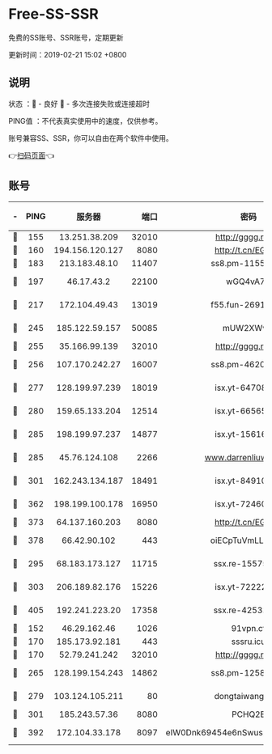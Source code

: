 # Free-SS-SSR

免费的SS账号、SSR账号，定期更新

更新时间：2019-02-21 15:02 +0800

## 说明

状态     ：🙂 - 良好 🙁 - 多次连接失败或连接超时

PING值   ：不代表真实使用中的速度，仅供参考。

账号兼容SS、SSR，你可以自由在两个软件中使用。

👉[扫码页面](https://liesauer.github.io/free-ss-ssr.github.io/)👈

## 账号

|-|PING|服务器|端口|密码|加密方式|区域|
|:----:|:----:|:-----:|-----:|:----:|:----:|:----:|
|🙂|155|13.251.38.209|32010|http://gggg.rocks|chacha20|SG|
|🙂|160|194.156.120.127|8080|http://t.cn/EGJIyrl|rc4-md5|RU|
|🙂|183|213.183.48.10|11407|ss8.pm-11550642|rc4-md5|RU|
|🙂|197|46.17.43.2|22100|wGQ4vA7D|aes-256-gcm|RU|
|🙂|217|172.104.49.43|13019|f55.fun-26915398|aes-256-cfb|SG|
|🙂|245|185.122.59.157|50085|mUW2XWw8|aes-256-cfb|GB|
|🙂|255|35.166.99.139|32010|http://gggg.rocks|chacha20|US|
|🙂|256|107.170.242.27|16007|ss8.pm-46207230|aes-256-cfb|US|
|🙂|277|128.199.97.239|18019|isx.yt-64708187|aes-256-cfb|SG|
|🙂|280|159.65.133.204|12514|isx.yt-66565507|aes-256-cfb|SG|
|🙂|285|198.199.97.237|14877|isx.yt-15616961|aes-256-cfb|US|
|🙂|285|45.76.124.108|2266|www.darrenliuwei.com|aes-256-cfb|AU|
|🙂|301|162.243.134.187|18491|isx.yt-84910823|aes-256-cfb|US|
|🙂|362|198.199.100.178|16950|isx.yt-72460232|aes-256-cfb|US|
|🙂|373|64.137.160.203|8080|http://t.cn/EGJIyrl|rc4-md5|CA|
|🙂|378|66.42.90.102|443|oiECpTuVmLLxk4Ts|aes-256-cfb|US|
|🙂|295|68.183.173.127|11715|ssx.re-15575310|aes-256-cfb|US|
|🙂|303|206.189.82.176|15226|isx.yt-72222677|aes-256-cfb|SG|
|🙂|405|192.241.223.20|17358|ssx.re-42531129|aes-256-cfb|US|
|🙁|152|46.29.162.46|1026|91vpn.cf|rc4-md5|RU|
|🙁|170|185.173.92.181|443|sssru.icu|rc4-md5|RU|
|🙁|170|52.79.241.242|32010|http://gggg.rocks|chacha20|KR|
|🙁|265|128.199.154.243|14862|ss8.pm-12583893|aes-256-cfb|SG|
|🙁|279|103.124.105.211|80|dongtaiwang.com|aes-256-cfb|US|
|🙁|301|185.243.57.36|8080|PCHQ2E|rc4-md5|US|
|🙁|392|172.104.33.178|8097|eIW0Dnk69454e6nSwuspv9DmS201tQ0D|aes-256-cfb|SG|
